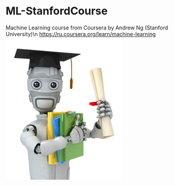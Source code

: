 # ML-StanfordCourse
Machine Learning course from Coursera by Andrew Ng (Stanford University)\n
https://ru.coursera.org/learn/machine-learning
![ML](https://github.com/TotalChest/ML-StanfordCourse/raw/master/machinelearning.jpg)

